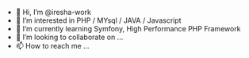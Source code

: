 - 👋 Hi, I’m @iresha-work
- 👀 I’m interested in PHP / MYsql / JAVA / Javascript
- 🌱 I’m currently learning Symfony, High Performance PHP Framework
- 💞️ I’m looking to collaborate on ...
- 📫 How to reach me ...

<!---
iresha-work/iresha-work is a ✨ special ✨ repository because its `README.md` (this file) appears on your GitHub profile.
You can click the Preview link to take a look at your changes.
--->
